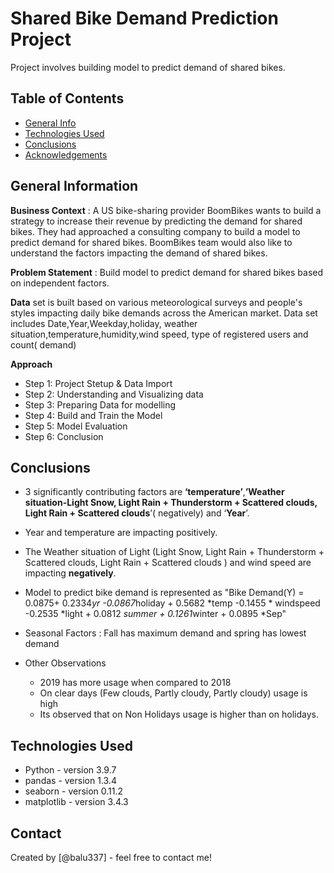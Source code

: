 # Shared Bike Demand Prediction Project
Project involves building model to predict demand of shared bikes.

## Table of Contents
* [General Info](#general-information)
* [Technologies Used](#technologies-used)
* [Conclusions](#conclusions)
* [Acknowledgements](#acknowledgements)

<!-- You can include any other section that is pertinent to your problem -->

## General Information
**Business Context** : A US bike-sharing provider BoomBikes wants to build a strategy to increase their revenue by predicting the demand for shared bikes. They had approached a consulting company to build a model to predict demand for shared bikes. BoomBikes team would also like to understand the factors impacting the demand of shared bikes.

**Problem Statement** : Build model to predict demand for shared bikes based on independent factors.

**Data** set is built based on various meteorological surveys and people's styles impacting daily bike demands across the American market. Data set includes Date,Year,Weekday,holiday, weather situation,temperature,humidity,wind speed, type of registered users and count( demand)

**Approach** 

- Step 1: Project Stetup & Data Import
- Step 2: Understanding and Visualizing data
- Step 3: Preparing Data for modelling
- Step 4: Build and Train the Model
- Step 5: Model Evaluation
- Step 6: Conclusion

## Conclusions

  - 3 significantly contributing factors are  **‘temperature’**,**’Weather situation-Light Snow, Light Rain + Thunderstorm + Scattered clouds, Light Rain + Scattered clouds**’( negatively) and ‘**Year**’. 
  - Year and temperature are impacting positively. 
  - The Weather situation of Light (Light Snow, Light Rain + Thunderstorm + Scattered clouds, Light Rain + Scattered clouds ) and wind speed are impacting **negatively**.

- Model to predict bike demand is represented as "Bike Demand(Y)  = 0.0875+ 0.2334*yr -0.0867*holiday + 0.5682 *temp -0.1455 * windspeed -0.2535 *light + 0.0812 *summer + 0.1261*winter + 0.0895 *Sep"
- Seasonal Factors : Fall has maximum demand and spring has lowest demand
- Other Observations
    - 2019 has more usage when compared to 2018
    - On clear days (Few clouds, Partly cloudy, Partly cloudy) usage is high
    - Its observed that on Non Holidays usage is higher than on holidays.




## Technologies Used
- Python - version 3.9.7
- pandas - version 1.3.4
- seaborn - version 0.11.2
- matplotlib  - version 3.4.3

<!-- As the libraries versions keep on changing, it is recommended to mention the version of library used in this project -->


## Contact
Created by [@balu337] - feel free to contact me!
